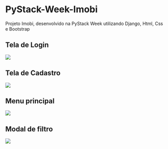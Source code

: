# PyStack-Week-Imobi
Projeto Imobi, desenvolvido na PyStack Week utilizando Django, Html, Css e Bootstrap

## Tela de Login
<img src = "https://i.ibb.co/nC3WGrT/Login.png">

## Tela de Cadastro
<img src = "https://i.ibb.co/CPcMFRB/Cadastro.png">

## Menu principal
<img src = "https://i.ibb.co/0mm6mrV/Home.png">

## Modal de filtro
<img src = "https://i.ibb.co/2SBVsq1/Filtrar.png">

